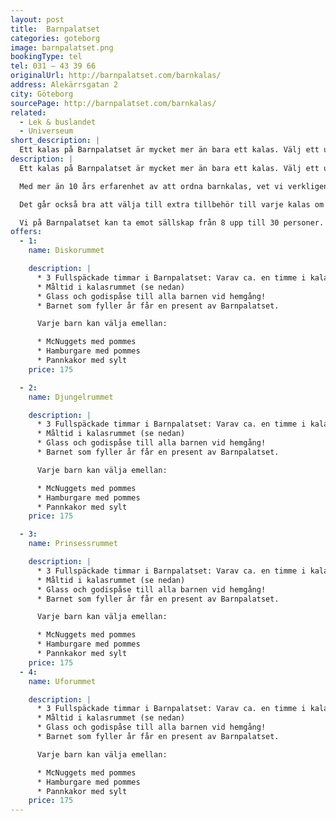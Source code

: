 ```yaml
---
layout: post
title:  Barnpalatset
categories: goteborg
image: barnpalatset.png
bookingType: tel
tel: 031 – 43 39 66
originalUrl: http://barnpalatset.com/barnkalas/
address: Alekärrsgatan 2
city: Göteborg
sourcePage: http://barnpalatset.com/barnkalas/
related:
  - Lek & buslandet
  - Universeum
short_description: |
  Ett kalas på Barnpalatset är mycket mer än bara ett kalas. Välj ett underbart kalasrum dukat med mat, Barnpalatsets djungelsaft och en härlig glassbomb! När barnen har fikat och ätit är det sedan dags för fri lek i två timmar. Kalaset avslutas med att alla barn får Barnpalatsets egen godispåse.
description: |
  Ett kalas på Barnpalatset är mycket mer än bara ett kalas. Välj ett underbart kalasrum dukat med mat, Barnpalatsets djungelsaft och en härlig glassbomb! När barnen har fikat och ätit är det sedan dags för fri lek i två timmar. Kalaset avslutas med att alla barn får Barnpalatsets egen godispåse.

  Med mer än 10 års erfarenhet av att ordna barnkalas, vet vi verkligen hur man planerar och genomför en lyckad upplevelse. Så låt oss ta hand om ditt barns kalas i något av våra fantastiska kalasrum. Glöm allt vad disk, städning och långa förberedelser innebär utan sätt dig ner och koppla av i vår bistro medan barnen firar för fullt.

  Det går också bra att välja till extra tillbehör till varje kalas om man vill. Betalning sker på plats.

  Vi på Barnpalatset kan ta emot sällskap från 8 upp till 30 personer. Du kan boka kalas alla dagar mellan kl. 10.00-20.00.
offers:
  - 1:
    name: Diskorummet

    description: |
      * 3 Fullspäckade timmar i Barnpalatset: Varav ca. en timme i kalasrummet och ca. 2 timmar i leklandet!
      * Måltid i kalasrummet (se nedan)
      * Glass och godispåse till alla barnen vid hemgång!
      * Barnet som fyller år får en present av Barnpalatset.

      Varje barn kan välja emellan:

      * McNuggets med pommes
      * Hamburgare med pommes
      * Pannkakor med sylt
    price: 175

  - 2:
    name: Djungelrummet

    description: |
      * 3 Fullspäckade timmar i Barnpalatset: Varav ca. en timme i kalasrummet och ca. 2 timmar i leklandet!
      * Måltid i kalasrummet (se nedan)
      * Glass och godispåse till alla barnen vid hemgång!
      * Barnet som fyller år får en present av Barnpalatset.

      Varje barn kan välja emellan:

      * McNuggets med pommes
      * Hamburgare med pommes
      * Pannkakor med sylt
    price: 175

  - 3:
    name: Prinsessrummet

    description: |
      * 3 Fullspäckade timmar i Barnpalatset: Varav ca. en timme i kalasrummet och ca. 2 timmar i leklandet!
      * Måltid i kalasrummet (se nedan)
      * Glass och godispåse till alla barnen vid hemgång!
      * Barnet som fyller år får en present av Barnpalatset.

      Varje barn kan välja emellan:

      * McNuggets med pommes
      * Hamburgare med pommes
      * Pannkakor med sylt
    price: 175
  - 4:
    name: Uforummet

    description: |
      * 3 Fullspäckade timmar i Barnpalatset: Varav ca. en timme i kalasrummet och ca. 2 timmar i leklandet!
      * Måltid i kalasrummet (se nedan)
      * Glass och godispåse till alla barnen vid hemgång!
      * Barnet som fyller år får en present av Barnpalatset.

      Varje barn kan välja emellan:

      * McNuggets med pommes
      * Hamburgare med pommes
      * Pannkakor med sylt
    price: 175      
---
```

